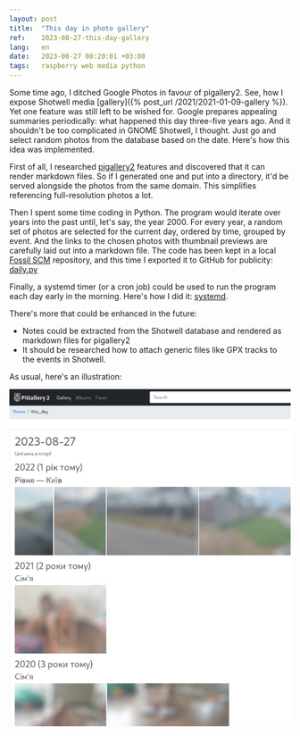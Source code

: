 ```yaml
---
layout: post
title:  "This day in photo gallery"
ref:    2023-08-27-this-day-gallery
lang:   en
date:   2023-08-27 08:20:01 +03:00
tags:   raspberry web media python
---
```


Some time ago, I ditched Google Photos in favour of pigallery2. See, how I
expose Shotwell media [gallery]({% post_url /2021/2021-01-09-gallery %}).
Yet one feature was still left to be wished for. Google prepares appealing
summaries periodically: what happened this day three-five years ago. And it
shouldn't be too complicated in GNOME Shotwell, I thought. Just go and select
random photos from the database based on the date. Here's how this idea was
implemented.

First of all, I researched [pigallery2](https://github.com/bpatrik/pigallery2)
features and discovered that it can render markdown files.
So if I generated one and put into a directory, it'd be served alongside the
photos from the same domain. This simplifies referencing full-resolution photos
a lot.

Then I spent some time coding in Python. The program would iterate over years
into the past until, let's say, the year 2000. For every year, a random set of
photos are selected for the current day, ordered by time, grouped by event. And
the links to the chosen photos with thumbnail previews are carefully laid out
into a markdown file. The code has been kept in a local [Fossil
SCM](https://fossil-scm.org) repository, and this time I exported it to GitHub
for publicity:
[daily.py](https://github.com/sakhnik/shotwell-view/blob/e658f22f4b0f7922d866676b75208ee95d7cc725/daily.py)

Finally, a systemd timer (or a cron job) could be used to run the program each
day early in the morning. Here's how I did it:
[systemd](https://github.com/sakhnik/shotwell-view/commit/649bd67997bfb258dd927522c9e52bb488bda125).

There's more that could be enhanced in the future:

* Notes could be extracted from the Shotwell database and rendered as markdown
  files for pigallery2
* It should be researched how to attach generic files like GPX tracks to the
  events in Shotwell.

As usual, here's an illustration:

![this day](/assets/2023-08/this-day.jpg)
